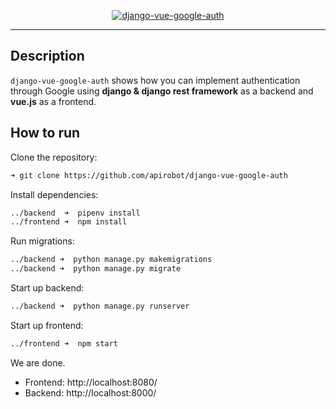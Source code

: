 <a href="https://github.com/apirobot/django-vue-google-auth">
    <p align="center">
      <img src="https://raw.githubusercontent.com/apirobot/django-vue-google-auth/master/other/preview.gif" alt="django-vue-google-auth">
    </p>
</a>

---

## Description

`django-vue-google-auth` shows how you can implement authentication through Google using **django & django rest framework** as a backend and **vue.js** as a frontend.

## How to run

Clone the repository:

```zsh
➜ git clone https://github.com/apirobot/django-vue-google-auth
```

Install dependencies:

```zsh
../backend  ➜  pipenv install
../frontend ➜  npm install
```

Run migrations:

```zsh
../backend ➜  python manage.py makemigrations
../backend ➜  python manage.py migrate
```

Start up backend:

```zsh
../backend ➜  python manage.py runserver
```

Start up frontend:

```zsh
../frontend ➜  npm start
```

We are done.

- Frontend: http://localhost:8080/
- Backend: http://localhost:8000/
